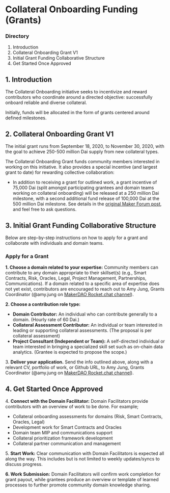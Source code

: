 # Collateral Onboarding Funding (Grants)

### Directory&#x20;

1. Introduction
2. Collateral Onboarding Grant V1
3. Initial Grant Funding Collaborative Structure
4. Get Started Once Approved

## 1. Introduction

The Collateral Onboarding initiative seeks to incentivize and reward contributors who coordinate around a directed objective: successfully onboard reliable and diverse collateral.&#x20;

Initially, funds will be allocated in the form of grants centered around defined milestones.&#x20;

## **2. Collateral Onboarding Grant V1**

The initial grant runs from September 18, 2020, to November 30, 2020, with the goal to achieve 250-500 million Dai supply from new collateral types.

The Collateral Onboarding Grant funds community members interested in working on this initiative. It also provides a special incentive (and largest grant to date) for rewarding collective collaboration:

* In addition to receiving a grant for outlined work, a grant incentive of 75,000 Dai (split amongst participating grantees and domain teams working on collateral onboarding) will be released at a 250 million Dai milestone, with a second additional fund release of 100,000 Dai at the 500 million Dai milestone. See details in the [original Maker Forum post](https://forum.makerdao.com/t/collateral-onboarding-grants/4252), and feel free to ask questions.

## **3. Initial Grant Funding Collaborative Structure**&#x20;

Below are step-by-step instructions on how to apply for a grant and collaborate with individuals and domain teams.

### **Apply for a Grant**

**1. Choose a domain related to your expertise:** Community members can contribute to any domain appropriate to their skillset(s) (e.g., Smart Contracts, Risk, Oracles, Legal, Project Management, Partnerships, Communications). If a domain related to a specific area of expertise does not yet exist, contributors are encouraged to reach out to Amy Jung, Grants Coordinator (@amy.jung on [MakerDAO Rocket.chat channel](https://chat.makerdao.com)).  &#x20;

**2. Choose a contribution role type:**

* **Domain Contributor:** An individual who can contribute generally to a domain. (Hourly rate of 60 Dai.)
* **Collateral Assessment Contributor:** An individual or team interested in leading or supporting collateral assessments. (The proposal is per collateral assessment)
* **Project Consultant (Independent or Team):** A self-directed individual or team interested in bringing a specialized skill set such as on-chain data analytics. (Grantee is expected to propose the scope.)

3\. **Deliver your application.** Send the info outlined above, along with a relevant CV, portfolio of work, or Github URL, to Amy Jung, Grants Coordinator (@amy.jung on [MakerDAO Rocket.chat channel](https://chat.makerdao.com)).  &#x20;

## **4. Get Started Once Approved**

4\. **Connect with the Domain Facilitator:** Domain Facilitators provide contributors with an overview of work to be done. For example;&#x20;

* Collateral onboarding assessments for domains (Risk, Smart Contracts, Oracles, Legal)
* Development work for Smart Contracts and Oracles
* Domain team MIP and communications support
* Collateral prioritization framework development
* Collateral partner communication and management

5\. **Start Work:** Clear communication with Domain Facilitators is expected all along the way. This includes but is not limited to weekly updates/syncs to discuss progress.

**6. Work Submission:** Domain Facilitators will confirm work completion for grant payout, while grantees produce an overview or template of learned processes to further promote community domain knowledge sharing.
